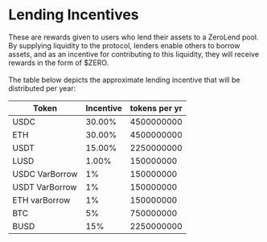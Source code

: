 # Lending Incentives

These are rewards given to users who lend their assets to a ZeroLend pool. By supplying liquidity to the protocol, lenders enable others to borrow assets, and as an incentive for contributing to this liquidity, they will receive rewards in the form of $ZERO.\
\
The table below depicts the approximate lending incentive that will be distributed per year:

| Token          | Incentive | tokens per yr |
| -------------- | --------- | ------------- |
| USDC           | 30.00%    | 4500000000    |
| ETH            | 30.00%    | 4500000000    |
| USDT           | 15.00%    | 2250000000    |
| LUSD           | 1.00%     | 150000000     |
| USDC VarBorrow | 1%        | 150000000     |
| USDT VarBorrow | 1%        | 150000000     |
| ETH varBorrow  | 1%        | 150000000     |
| BTC            | 5%        | 750000000     |
| BUSD           | 15%       | 2250000000    |
